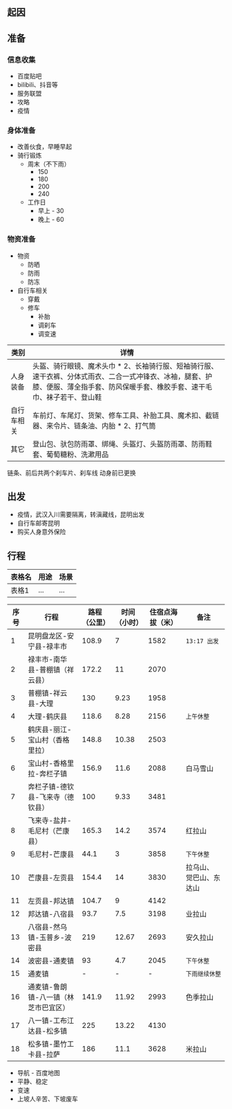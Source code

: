 ## 起因

## 准备

### 信息收集
- 百度贴吧
- bilibili、抖音等
- 服务联盟
- 攻略
- 疫情

### 身体准备
- 改善伙食，早睡早起
- 骑行锻炼
  - 周末（不下雨）
    - 150
    - 180
    - 200
    - 240
  - 工作日
    - 早上 - 30
    - 晚上 - 60

### 物资准备
- 物资
  - 防晒
  - 防雨
  - 防冻
- 自行车相关
  - 穿戴
  - 修车
    - 补胎
    - 调刹车
    - 调变速

| 类别 |  详情   |
|  ----  |  ----  |
| 人身装备 | 头盔、骑行眼镜、魔术头巾 * 2、长袖骑行服、短袖骑行服、速干衣裤、分体式雨衣、二合一式冲锋衣、冰袖，腿套、护膝、便服、薄全指手套、防风保暖手套、橡胶手套、速干毛巾、袜子若干、登山鞋 |
| 自行车相关 | 车前灯、车尾灯、货架、修车工具、补胎工具、魔术扣、截链器、来令片、链条油、内胎 * 2、打气筒 |
| 其它 | 登山包、驮包防雨罩、绑绳、头盔灯、头盔防雨罩、防雨鞋套、葡萄糖粉、洗漱用品 |

链条、前后共两个刹车片、刹车线 动身前已更换

## 出发

- 疫情，武汉入川需要隔离，转滇藏线，昆明出发
- 自行车邮寄昆明
- 购买人身意外保险

## 行程

| 表格名 |  用途   | 场景  |
|  ----  |  ----  | ----  |
| 表格1 | ... | ... |

| 序号 |  行程   | 路程（公里）  | 时间（小时）| 住宿点海拔（米） | 备注 |
|  ----  |  ----  | ----  | ----  | ----  | ----  |
| 1 | 昆明盘龙区-安宁县-禄丰市 | 108.9 | 7 | 1582 | `13:17 出发` |
| 2 | 禄丰市-南华县-普棚镇（祥云县） | 172.2 | 11  | 2070 |
| 3 | 普棚镇-祥云县-大理 | 130 | 9.23  | 1958 |
| 4 | 大理-鹤庆县 | 118.6 | 8.28 | 2156 | `上午休整` |
| 5 | 鹤庆县-丽江-宝山村（香格里拉） | 148.8 | 10.38  | 2503 |
| 6 | 宝山村-香格里拉-奔栏子镇 | 156.9 | 11.6 | 2088 | 白马雪山 |
| 7 | 奔栏子镇-德钦县-飞来寺（德钦县） | 100 | 9.33 | 3481 |
| 8 | 飞来寺-盐井-毛尼村（芒康县） | 165.3 | 14.2 | 3574 | 红拉山 |
| 9 | 毛尼村-芒康县 | 44.1 | 3 | 3858 | `下午休整` |
| 10 | 芒康县-左贡县 | 154.4 | 14 | 3830 | 拉乌山、 觉巴山、东达山 |
| 11 | 左贡县-邦达镇 | 104.7 | 9 | 4142 |  |
| 12 | 邦达镇-八宿县 | 93.7 | 7.5 | 3198 | 业拉山 |
| 13 | 八宿县-然乌镇-玉普乡-波密县 | 219 | 12.67 | 2693 | 安久拉山 |
| 14 | 波密县-通麦镇 | 93 | 4.7 | 2045 | `下午休整` |
| 15 | 通麦镇 | - | - | - | `下雨继续休整` |
| 16 | 通麦镇-鲁朗镇-八一镇（林芝市巴宜区） | 141.9 | 11.92 | 2993 | 色季拉山 |
| 17 | 八一镇-工布江达县-松多镇 | 225 | 13.22 | 4130 |  |
| 18 | 松多镇-墨竹工卡县-拉萨 | 186 | 11.1 | 3628 | 米拉山 |

- 导航 - 百度地图
- 平静、稳定
- 变速
- 上坡人辛苦、下坡废车